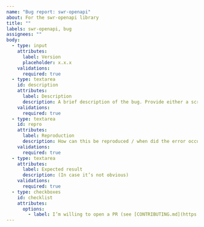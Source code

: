 ```yaml
---
name: "Bug report: swr-openapi"
about: For the swr-openapi library
title: ""
labels: swr-openapi, bug
assignees: ""
body:
  - type: input
    attributes:
      label: Version
      placeholder: x.x.x
    validations:
      required: true
  - type: textarea
    id: description
    attributes:
      label: Description
      description: A brief description of the bug. Provide either a screenshot or the full error message!
    validations:
      required: true
  - type: textarea
    id: repro
    attributes:
      label: Reproduction
      description: How can this be reproduced / when did the error occur? Does the issue occur in a specific browser, or all browsers? Bonus points for a GitHub repository link.
    validations:
      required: true
  - type: textarea
    attributes:
      label: Expected result
      description: (In case it’s not obvious)
    validations:
      required: true
  - type: checkboxes
    id: checklist
    attributes:
      options:
        - label: I’m willing to open a PR (see [CONTRIBUTING.md](https://github.com/openapi-ts/openapi-typescript/blob/main/packages/swr-openapi/CONTRIBUTING.md))
---
```

